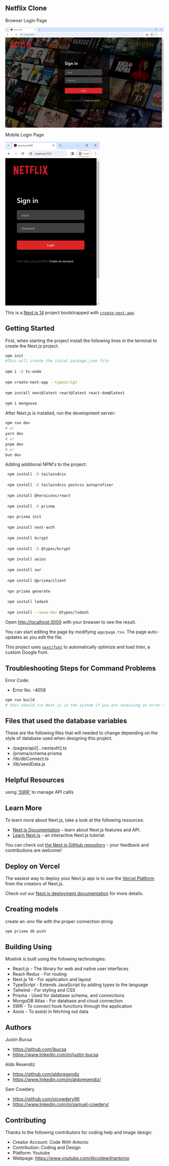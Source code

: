 ## Netflix Clone

Browser Login Page   
   
<img align="center" src="/public/images/README_BrowserLoginPage_Screenshot.jpg" width="700">


Mobile Login Page   
   
<img align="center" src="/public/images/README_MobileLoginPage_Screenshot.jpg" width="300">


This is a [Next.js 14](https://nextjs.org/) project bootstrapped with [`create-next-app`](https://github.com/vercel/next.js/tree/canary/packages/create-next-app).

## Getting Started

First, when starting the project install the following lines in the terminal to create the Next.js project. 

```bash
npm init
#This will create the inital package.json file

npm i -D ts-node

npm create-next-app --typescript

npm install next@latest react@latest react-dom@latest

npm i mongoose
```


After Next.js is installed, run the development server:

```bash
npm run dev
# or
yarn dev
# or
pnpm dev
# or
bun dev
```

Adding additional NPM's to the project:

```bash
 npm install -D tailwindcss

 npm install -D tailwindcss postcss autoprefixer

 npm install @heroicons/react

 npm install -D prisma

 npx prisma init

 npm install next-auth

 npm install bcrypt

 npm install -D @types/bcrypt
 
 npm install axios
 
 npm install swr
 
 npm install @prisma/client
 
 npx prisma generate
 
 npm install lodash
 
 npm install --save-dev @types/lodash

```

Open [http://localhost:3000](http://localhost:3000) with your browser to see the result.

You can start editing the page by modifying `app/page.tsx`. The page auto-updates as you edit the file.

This project uses [`next/font`](https://nextjs.org/docs/basic-features/font-optimization) to automatically optimize and load Inter, a custom Google Font.

## Troubleshooting Steps for Command Problems

Error Code:

- Error No. -4058

```bash
npm run build
# this should run Next.js in the system if you are receiving an error code "errno: -4058, code: 'ENOENT', syscall: 'open', path : 'C:\\User\\USERNAME\\PROJECT LOCATION\\.next\\BUILD_ID"


```

## Files that used the database variables

These are the following files that will needed to change depending on the style of database used when designing this project.

- /pages/api/[...nextauth].ts
- /prisma/schema.prisma
- /lib/dbConnect.ts
- /lib/seedData.js


## Helpful Resources
using ['SWR'](https://refine.dev/blog/data-fetching-next-js-useswr/#introduction) to manage API callls


## Learn More

To learn more about Next.js, take a look at the following resources:

- [Next.js Documentation](https://nextjs.org/docs) - learn about Next.js features and API.
- [Learn Next.js](https://nextjs.org/learn) - an interactive Next.js tutorial.

You can check out [the Next.js GitHub repository](https://github.com/vercel/next.js/) - your feedback and contributions are welcome!

## Deploy on Vercel

The easiest way to deploy your Next.js app is to use the [Vercel Platform](https://vercel.com/new?utm_medium=default-template&filter=next.js&utm_source=create-next-app&utm_campaign=create-next-app-readme) from the creators of Next.js.

Check out our [Next.js deployment documentation](https://nextjs.org/docs/deployment) for more details.

## Creating models

create an .env file with the proper connection string

```bash
npm prisma db push
```


## Building Using

Moelink is built using the following technologies:

- React.js - The library for web and native user interfaces
- React-Redux - For routing
- Next.js 14 - For application and layout
- TypeScript - Extends JavaScript by adding types to the language
- Tailwind - For styling and CSS
- Prisma - Used for database schema, and connections
- MongoDB Atlas - For database and cloud connection
- SWR - To connect hook functions through the application
- Axois - To assist in fetching out data
 


## Authors

Justin Bucsa
- https://github.com/jbucsa
- https://www.linkedin.com/in/justin-bucsa

Aldo Resendiz
- https://github.com/aldoresendiz
- https://www.linkedin.com/in/aldoresendiz/

Sam Cowdery 
- https://github.com/sjcowdery96
- https://www.linkedin.com/in/samuel-cowdery/



##  Contributing

Thanks to the following contributors for coding help and image design:

- Creator Account: Code With Antonio 
- Contribution: Coding and Design
- Platform: Youtube
- Webpage: https://www.youtube.com/@codewithantonio